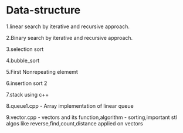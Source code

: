 # Data-structure
1.linear search by iterative and recursive approach.

2.Binary search by iterative and recursive approach.

3.selection sort

4.bubble_sort

5.First Nonrepeating elememt 

6.insertion sort 2

7.stack using c++

8.queue1.cpp - Array implementation of linear queue

9.vector.cpp - vectors and its function,algorithm - sorting,important stl algos like reverse,find,count,distance applied on vectors

